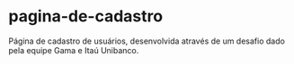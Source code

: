 # pagina-de-cadastro
Página de cadastro de usuários, desenvolvida através de um desafio dado pela equipe Gama e Itaú Unibanco.
